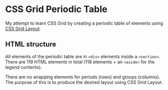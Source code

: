 # CSS Grid Periodic Table

My attempt to learn CSS Grid by creating a periodic table of elements using [CSS Grid Layout](https://developer.mozilla.org/en-US/docs/Web/CSS/CSS_Grid_Layout).

## HTML structure

All elements of the periodic table are in `<div>` elements inside a `<section>`. There are 119 HTML elements in total (118 elements + an `<aside>` for the legend contents).

There are no wrapping elements for periods (rows) and groups (columns). The purpose of this is to produce the desired layout using CSS Grid Layout.